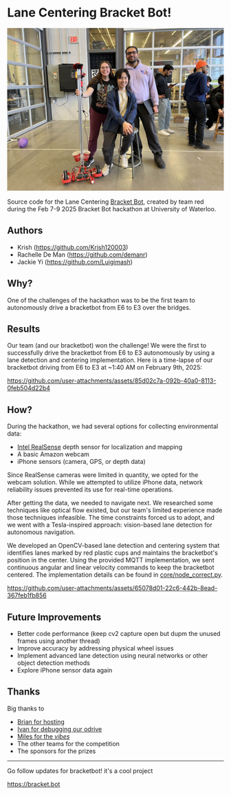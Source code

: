 # Lane Centering Bracket Bot!

![Bracket Bot Team](bracketbot_team.jpg)

Source code for the Lane Centering [Bracket Bot](https://bracket.bot), created by team red during the Feb 7-9 2025 Bracket Bot hackathon at University of Waterloo.

## Authors

- Krish (https://github.com/Krish120003)
- Rachelle De Man (https://github.com/demanr)
- Jackie Yi (https://github.com/Luigimash)

## Why?

One of the challenges of the hackathon was to be the first team to autonomously drive a bracketbot from E6 to E3 over the bridges.

## Results

Our team (and our bracketbot) won the challenge! We were the first to successfully drive the bracketbot from E6 to E3 autonomously by using a lane detection and centering implementation. Here is a time-lapse of our bracketbot driving from E6 to E3 at ~1:40 AM on February 9th, 2025:

https://github.com/user-attachments/assets/85d02c7a-092b-40a0-8113-0feb504d22b4

## How?

During the hackathon, we had several options for collecting environmental data:

- [Intel RealSense](https://www.intel.com/content/www/us/en/architecture-and-technology/realsense-overview.html) depth sensor for localization and mapping
- A basic Amazon webcam
- iPhone sensors (camera, GPS, or depth data)

Since RealSense cameras were limited in quantity, we opted for the webcam solution. While we attempted to utilize iPhone data, network reliability issues prevented its use for real-time operations.

After getting the data, we needed to navigate next. We researched some techniques like optical flow existed, but our team's limited experience made those techniques infeasible. The time constraints forced us to adopt, and we went with a Tesla-inspired approach: vision-based lane detection for autonomous navigation.

We developed an OpenCV-based lane detection and centering system that identifies lanes marked by red plastic cups and maintains the bracketbot's position in the center. Using the provided MQTT implementation, we sent continuous angular and linear velocity commands to keep the bracketbot centered. The implementation details can be found in [core/node_correct.py](https://github.com/Krish120003/lane-centering-bracketbot/blob/main/core/node_correct.py).


https://github.com/user-attachments/assets/65078d01-22c6-442b-8ead-367feb1fb856


## Future Improvements

- Better code performance (keep cv2 capture open but dupm the unused frames using another thread)
- Improve accuracy by addressing physical wheel issues
- Implement advanced lane detection using neural networks or other object detection methods
- Explore iPhone sensor data again

## Thanks

Big thanks to

- [Brian for hosting](https://x.com/sincethestudy)
- [Ivan for debugging our odrive](https://x.com/ivan_yevenko)
- [Miles for the _vibes_](https://github.com/MilesPurvis)
- The other teams for the competition
- The sponsors for the prizes

---

Go follow updates for bracketbot! it's a cool project

https://bracket.bot
